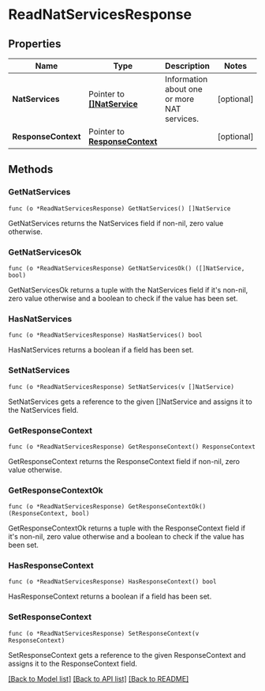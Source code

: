 # ReadNatServicesResponse

## Properties

Name | Type | Description | Notes
------------ | ------------- | ------------- | -------------
**NatServices** | Pointer to [**[]NatService**](NatService.md) | Information about one or more NAT services. | [optional] 
**ResponseContext** | Pointer to [**ResponseContext**](ResponseContext.md) |  | [optional] 

## Methods

### GetNatServices

`func (o *ReadNatServicesResponse) GetNatServices() []NatService`

GetNatServices returns the NatServices field if non-nil, zero value otherwise.

### GetNatServicesOk

`func (o *ReadNatServicesResponse) GetNatServicesOk() ([]NatService, bool)`

GetNatServicesOk returns a tuple with the NatServices field if it's non-nil, zero value otherwise
and a boolean to check if the value has been set.

### HasNatServices

`func (o *ReadNatServicesResponse) HasNatServices() bool`

HasNatServices returns a boolean if a field has been set.

### SetNatServices

`func (o *ReadNatServicesResponse) SetNatServices(v []NatService)`

SetNatServices gets a reference to the given []NatService and assigns it to the NatServices field.

### GetResponseContext

`func (o *ReadNatServicesResponse) GetResponseContext() ResponseContext`

GetResponseContext returns the ResponseContext field if non-nil, zero value otherwise.

### GetResponseContextOk

`func (o *ReadNatServicesResponse) GetResponseContextOk() (ResponseContext, bool)`

GetResponseContextOk returns a tuple with the ResponseContext field if it's non-nil, zero value otherwise
and a boolean to check if the value has been set.

### HasResponseContext

`func (o *ReadNatServicesResponse) HasResponseContext() bool`

HasResponseContext returns a boolean if a field has been set.

### SetResponseContext

`func (o *ReadNatServicesResponse) SetResponseContext(v ResponseContext)`

SetResponseContext gets a reference to the given ResponseContext and assigns it to the ResponseContext field.


[[Back to Model list]](../README.md#documentation-for-models) [[Back to API list]](../README.md#documentation-for-api-endpoints) [[Back to README]](../README.md)


